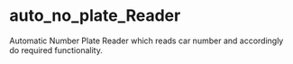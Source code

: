 # auto_no_plate_Reader
Automatic Number Plate Reader which reads car number and accordingly do required functionality.
